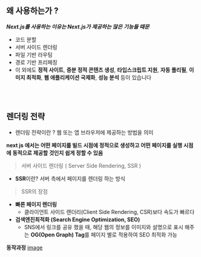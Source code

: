 ## 왜 사용하는가 ?

**_Next.js를 사용하는 이유는 Next.js가 제공하는 많은 기능들 때문_**

-   코드 분할
-   서버 사이드 렌더링
-   파일 기반 라우팅
-   경로 기반 프리페칭
-   이 외에도 **정적 사이트**, **증분 정적 콘텐츠 생성**, **타입스크립트 지원**, **자동 폴리필**, **이미지 최적화**, **웹 애플리케이션 국제화**, **성능 분석** 등이 있습니다

<br/>
<br/>

## 렌더링 전략

-   렌더링 전략이란 ? 웹 또는 앱 브라우저에 제공하는 방법을 의미

**next js 에서는 어떤 페이지를 빌드 시점에 정적으로 생성하고 어떤 페이지를 실행 시점에 동적으로 제공할 것인지 쉽게 정할 수 있음**

> 서버 사이드 렌더링 ( Server Side Rendering, SSR )

-   **SSR**이란? 서버 측에서 페이지를 렌더링 하는 방식

> SSR의 장점

-   **빠른 페이지 렌더링**
    -   클라이언트 사이드 렌더리(Client Side Rendering, CSR)보다 속도가 빠르다
-   **검색엔진최적화 (Search Engine Optimization, SEO)**
    -   SNS에서 링크를 공유 했을 때, 해당 웹의 정보를 이미지와 설명으로 표시 해주는 **OG(Open Graph) Tag**를 페이지 별로 적용하여 SEO 최적화 가능

**동작과정**
[image](https://velog.velcdn.com/images/rl0425/post/e100da76-ee04-4638-a439-35cbfc9c4ffe/image.png)
